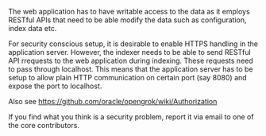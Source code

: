 The web application has to have writable access to the data as it employs RESTful APIs that need to be able modify the data such as configuration, index data etc.

For security conscious setup, it is desirable to enable HTTPS handling in the application server. However, the indexer needs to be able to send RESTful API rrequests to the web application during indexing. These requests need to pass through localhost. This means that the application server has to be setup to allow plain HTTP communication on certain port (say 8080) and expose the port to localhost.

Also see https://github.com/oracle/opengrok/wiki/Authorization

If you find what you think is a security problem, report it via email to one of the core contributors.